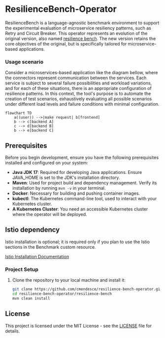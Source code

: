 # ResilienceBench-Operator


ResilienceBench is a language-agnostic benchmark environment to support the experimental evaluation of microservice resiliency patterns, such as Retry and Circuit Breaker. This operator represents an evolution of the original version, also named [resilience bench](https://github.com/ppgia-unifor/resilience-bench). The new version retains the core objectives of the original, but is specifically tailored for microservice-based applications.

### Usage scenario

Consider a microservices-based application like the diagram bellow, where the connectors represent communication between the services. Each service is subject to several failure possibilities and workload variations, and for each of these situations, there is an appropriate configuration of resilience patterns. In this context, the tool's purpose is to automate the creation of test scenarios, exhaustively evaluating all possible scenarios under different load levels and failure conditions with minimal configuration.

```mermaid
flowchart TD
    a((user)) -->|make request| b[frontend]
    b --> c[backend A]
    c --> d[backend B]
    b --> e[backend C]
```

## Prerequisites

Before you begin development, ensure you have the following prerequisites installed and configured on your system:

- **Java JDK 17**: Required for developing Java applications. Ensure JAVA_HOME is set to the JDK's installation directory.
- **Maven**: Used for project build and dependency management. Verify its installation by running `mvn -v` in your terminal.
- **Docker**: Necessary for building and pushing container images.
- **kubectl**: The Kubernetes command-line tool, used to interact with your Kubernetes cluster.
- **A Kubernetes Cluster**: You need an accessible Kubernetes cluster where the operator will be deployed.

## Istio dependency

Istio installation is optional; it is required only if you plan to use the Istio sections in the Benchmark custom resource. 

[Istio Installation Documentation](https://istio.io/latest/docs/setup/install/)

### Project Setup

1. Clone the repository to your local machine and install it:

   ```bash
   git clone https://github.com/cmendesce/resilience-bench-operator.git
   cd resilience-bench-operator/resilience-bench
   mvn clean install
   ```

## License

This project is licensed under the MIT License - see the [LICENSE](license.md) file for details.
